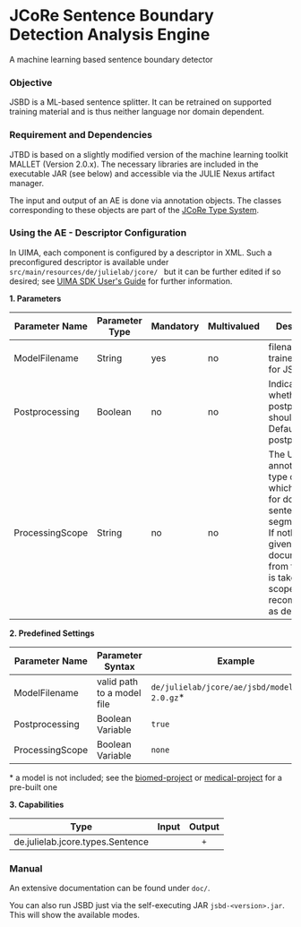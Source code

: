 # JCoRe Sentence Boundary Detection Analysis Engine
A machine learning based sentence boundary detector

### Objective
JSBD is a ML-based sentence splitter. It can be retrained on supported training material and is thus neither language nor domain dependent.

### Requirement and Dependencies
JTBD is based on a slightly modified version of the machine learning toolkit MALLET (Version 2.0.x). The necessary libraries are included in the executable JAR (see below) and accessible via the JULIE Nexus artifact manager.

 The input and output of an AE is done via annotation objects. The classes corresponding to these objects are part of the [JCoRe Type System](https://github.com/JULIELab/jcore-base/tree/master/jcore-types).

### Using the AE - Descriptor Configuration
 In UIMA, each component is configured by a descriptor in XML. Such a preconfigured descriptor is available under `src/main/resources/de/julielab/jcore/ ` but it can be further edited if so desired; see [UIMA SDK User's Guide](https://uima.apache.org/downloads/releaseDocs/2.1.0-incubating/docs/html/tools/tools.html#ugr.tools.cde) for further information.

**1. Parameters**

| Parameter Name | Parameter Type | Mandatory | Multivalued | Description |
|----------------|----------------|-----------|-------------|-------------|
| ModelFilename | String | yes | no | filename of trained model for JSBD |
| Postprocessing| Boolean | no | no | Indicates whether postprocessing should be run. Default: no postprocessing |
| ProcessingScope | String | no | no | The UIMA annotation type over which to iterate for doing the sentence segmentation. If nothing is given, the document text from the CAS is taken as scope! This is recommended as default! |

**2. Predefined Settings**

| Parameter Name | Parameter Syntax | Example |
|----------------|------------------|---------|
| ModelFilename | valid path to a model file | `de/julielab/jcore/ae/jsbd/model/jsbd-2.0.gz`* |
| Postprocessing| Boolean Variable | `true` |
| ProcessingScope | Boolean Variable | `none` |
\* a model is not included; see the [biomed-project](https://github.com/JULIELab/jcore-projects/tree/master/jcore-jsbd-ae-biomedical-english) or [medical-project](https://github.com/JULIELab/jcore-projects/tree/master/jcore-jsbd-ae-medical-german) for a pre-built one 

**3. Capabilities**

| Type | Input | Output |
|------|:-----:|:------:|
| de.julielab.jcore.types.Sentence |  | `+` |

### Manual
An extensive documentation can be found under `doc/`.

You can also run JSBD just via the self-executing JAR `jsbd-<version>.jar`. This will show the available modes.
